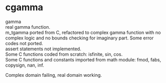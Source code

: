 # cgamma
gamma<br>
real gamma function.<br>
m_tgamma ported from C, refactored to complex gamma function with no complex logic and no bounds checking for imaginary part.
 Some error codes not ported.<br>
 assert statements not implemented.<br>
 Some C functions coded from scratch: isfinite, sin, cos.<br>
 Some C functions and constants imported from math module: fmod, fabs, copysign, nan, inf.

 Complex domain failing, real domain working.
